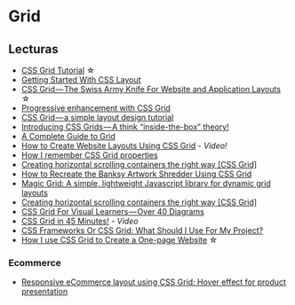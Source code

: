 # Grid

## Lecturas

- [CSS Grid Tutorial](https://medium.com/@js_tut/css-grid-tutorial-filling-in-the-gaps-c596c9534611) ☆
- [Getting Started With CSS Layout](https://www.smashingmagazine.com/2018/05/guide-css-layout/)
- [CSS Grid — The Swiss Army Knife For Website and Application Layouts](https://medium.com/@js_tut/css-grid-the-swiss-army-knife-for-cutting-website-and-application-layouts-c1bd7a6b4e56) ☆
- [Progressive enhancement with CSS Grid](https://medium.freecodecamp.org/progressive-enhancement-with-css-grid-8138d4c7508c)
- [CSS Grid — a simple layout design tutorial](https://medium.freecodecamp.org/css-grid-a-simple-layout-design-tutorial-5312a4a8bcaf)
- [Introducing CSS Grids — A think “inside-the-box” theory!](https://medium.com/quick-code/introducing-css-grids-a-think-inside-the-box-theory-c74e96c2f626)
- [A Complete Guide to Grid](https://css-tricks.com/snippets/css/complete-guide-grid/)
- [How to Create Website Layouts Using CSS Grid](https://youtu.be/HgwCeNVPlo0) - _Video!_
- [How I remember CSS Grid properties](https://dev.to/zellwk/how-i-remember-css-grid-properties-9i5)
- [Creating horizontal scrolling containers the right way [CSS Grid]](https://uxdesign.cc/creating-horizontal-scrolling-containers-the-right-way-css-grid-c256f64fc585)
- [How to Recreate the Banksy Artwork Shredder Using CSS Grid](https://medium.com/@leemartin/how-to-recreate-the-banksy-artwork-shredder-using-css-grid-ff20c0f5a19)
- [Magic Grid: A simple, lightweight Javascript library for dynamic grid layouts](https://codeburst.io/magic-grid-f8e2221e7cef)
- [Creating horizontal scrolling containers the right way [CSS Grid]](https://uxdesign.cc/creating-horizontal-scrolling-containers-the-right-way-css-grid-c256f64fc585)
- [CSS Grid For Visual Learners — Over 40 Diagrams](http://www.csstutorial.org/css-grid-tutorial.html)
- [CSS Grid in 45 Minutes!](https://www.youtube.com/watch?v=DCZdCKjnBCs) - _Video_
- [CSS Frameworks Or CSS Grid: What Should I Use For My Project?](https://www.smashingmagazine.com/2018/11/css-frameworks-css-grid)
- [How I use CSS Grid to Create a One-page Website](https://medium.com/swlh/how-i-use-css-grid-to-create-a-one-page-website-ffc97668d33a) ☆

### Ecommerce

- [Responsive eCommerce layout using CSS Grid: Hover effect for product presentation](https://codepen.io/andybarefoot/pen/PBPrex)
